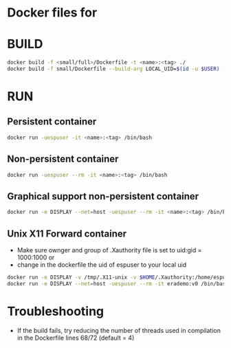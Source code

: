 # Docker files for

# BUILD
```bash
docker build -f <small/full>/Dockerfile -t <name>:<tag> ./
docker build -f small/Dockerfile --build-arg LOCAL_UID=$(id -u $USER) --build-arg LOCAL_GID=$(id -g $USER) --build-arg PROXY=${HTTP_PROXY} -t erademo:<moniker> ./
```
# RUN
## Persistent container
```bash
docker run -uespuser -it <name>:<tag> /bin/bash
```
## Non-persistent container
```bash
docker run -uespuser --rm -it <name>:<tag> /bin/bash
```
## Graphical support non-persistent container
```bash
docker run -e DISPLAY --net=host -uespuser --rm -it <name>:<tag> /bin/bash
```
## Unix X11 Forward container
* Make sure ownger and group of .Xauthority file is set to uid:gid = 1000:1000 or
* change in the dockerfile the uid of espuser to your local uid
```bash
docker run -e DISPLAY -v /tmp/.X11-unix -v $HOME/.Xauthority:/home/espuser/.Xauthority --net=host -uespuser --rm -it <name>:<tag> /bin/bash
docker run -e DISPLAY --net=host -uespuser --rm -it erademo:v0 /bin/bash
```
# Troubleshooting
* If the build fails, try reducing the number of threads used in compilation in the Dockerfile lines 68/72 (default = 4)
